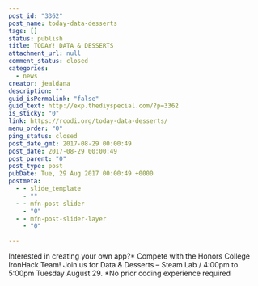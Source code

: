```yaml
---
post_id: "3362"
post_name: today-data-desserts
tags: []
status: publish
title: TODAY! DATA & DESSERTS
attachment_url: null
comment_status: closed
categories:
  - news
creator: jealdana
description: ""
guid_isPermalink: "false"
guid_text: http://exp.thediyspecial.com/?p=3362
is_sticky: "0"
link: https://rcodi.org/today-data-desserts/
menu_order: "0"
ping_status: closed
post_date_gmt: 2017-08-29 00:00:49
post_date: 2017-08-29 00:00:49
post_parent: "0"
post_type: post
pubDate: Tue, 29 Aug 2017 00:00:49 +0000
postmeta:
  - - slide_template
    - ""
  - - mfn-post-slider
    - "0"
  - - mfn-post-slider-layer
    - "0"

---
```

Interested in creating your own app?\* Compete with the Honors College IronHack Team! Join us for Data & Desserts – Steam Lab / 4:00pm to 5:00pm Tuesday August 29. \*No prior coding experience required
